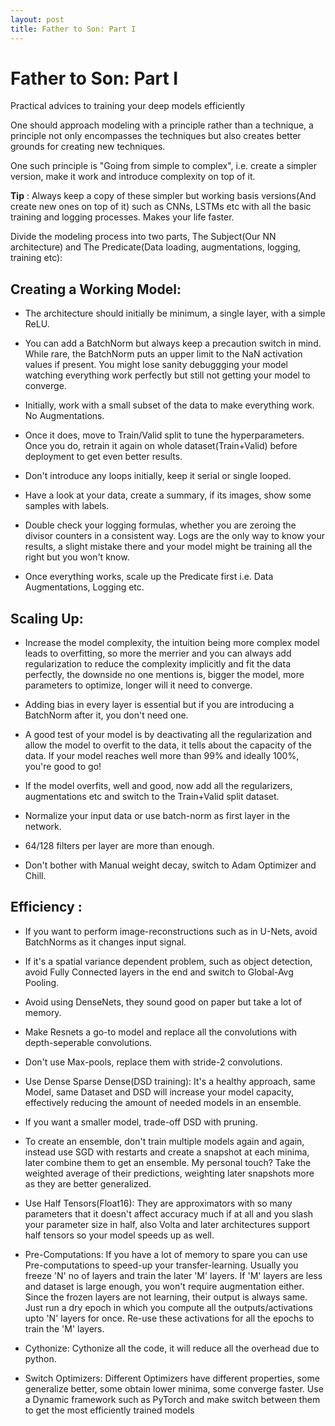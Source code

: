 ```yaml
---
layout: post
title: Father to Son: Part I
---
```

# Father to Son: Part I
Practical advices to training your deep models efficiently

One should approach modeling with a principle rather than a technique, a principle not only encompasses the techniques but also creates better grounds for creating new techniques.

One such principle is "Going from simple to complex", i.e. create a simpler version, make it work and introduce complexity on top of it.

**Tip** : Always keep a copy of these simpler but working basis versions(And create new ones on top of it) such as CNNs, LSTMs etc with all the basic training and logging processes. Makes your life faster.

Divide the modeling process into two parts, The Subject(Our NN architecture) and The Predicate(Data loading, augmentations, logging, training etc):

## Creating a Working Model:

- The architecture should initially be minimum, a single layer, with a simple ReLU.

- You can add a BatchNorm but always keep a precaution switch in mind. While rare, the BatchNorm puts an upper limit to the NaN activation values if present. You might lose sanity debuggging your model watching everything work perfectly but still not getting your model to converge.

- Initially, work with a small subset of the data to make everything work. No Augmentations.

- Once it does, move to Train/Valid split to tune the hyperparameters. Once you do, retrain it again on whole dataset(Train+Valid) before deployment to get even better results.

- Don't introduce any loops initially, keep it serial or single looped.

- Have a look at your data, create a summary, if its images, show some samples with labels.

- Double check your logging formulas, whether you are zeroing the divisor counters in a consistent way. Logs are the only way to know your results, a slight mistake there and your model might be training all the right but you won't know.

- Once everything works, scale up the Predicate first i.e. Data Augmentations, Logging etc.

## Scaling Up:

- Increase the model complexity, the intuition being more complex model leads to overfitting, so more the merrier and you can always add regularization to reduce the complexity implicitly and fit the data perfectly, the downside no one mentions is, bigger the model, more parameters to optimize, longer will it need to converge.

- Adding bias in every layer is essential but if you are introducing a BatchNorm after it, you don't need one.

- A good test of your model is by deactivating all the regularization and allow the model to overfit to the data, it tells about the capacity of the data. If your model reaches well more than 99% and ideally 100%, you're good to go!

- If the model overfits, well and good, now add all the regularizers, augmentations etc and switch to the Train+Valid split dataset.

- Normalize your input data or use batch-norm as first layer in the network.

- 64/128 filters per layer are more than enough.

- Don't bother with Manual weight decay, switch to Adam Optimizer and Chill.

## Efficiency :

- If you want to perform image-reconstructions such as in U-Nets, avoid BatchNorms as it changes input signal.

- If it's a spatial variance dependent problem, such as object detection, avoid Fully Connected layers in the end and switch to Global-Avg Pooling.

- Avoid using DenseNets, they sound good on paper but take a lot of memory.

- Make Resnets a go-to model and replace all the convolutions with depth-seperable convolutions.

- Don't use Max-pools, replace them with stride-2 convolutions.

- Use Dense Sparse Dense(DSD training): It's a healthy approach, same Model, same Dataset and DSD will increase your model capacity, effectively reducing the amount of needed models in an ensemble. 

- If you want a smaller model, trade-off DSD with pruning.

- To create an ensemble, don't train multiple models again and again, instead use SGD with restarts and create a snapshot at each minima, later combine them to get an ensemble. My personal touch? Take the weighted average of their predictions, weighting later snapshots more as they are better generalized.

- Use Half Tensors(Float16): They are approximators with so many parameters that it doesn't affect accuracy much if at all and you slash your parameter size in half, also Volta and later architectures support half tensors so your model speeds up as well.

- Pre-Computations: If you have a lot of memory to spare you can use Pre-computations to speed-up your transfer-learning. Usually you freeze 'N' no of layers and train the later 'M' layers. If 'M' layers are less and dataset is large enough, you won't require augmentation either. Since the frozen layers are not learning, their output is always same. Just run a dry epoch in which you compute all the outputs/activations upto 'N' layers for once. Re-use these activations for all the epochs to train the 'M' layers.

- Cythonize: Cythonize all the code, it will reduce all the overhead due to python.

- Switch Optimizers: Different Optimizers have different properties, some generalize better, some obtain lower minima, some converge faster. Use a Dynamic framework such as PyTorch and make switch between them to get the most efficiently trained models














